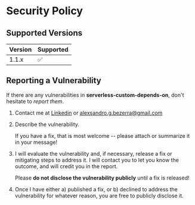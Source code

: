 # Security Policy

## Supported Versions

| Version | Supported          |
| ------- | ------------------ |
|  1.1.x  | :white_check_mark: |

## Reporting a Vulnerability

If there are any vulnerabilities in **serverless-custom-depends-on**, don't hesitate to _report them_.

1. Contact me at [Linkedin](https://www.linkedin.com/in/alexsandrobezerra/) or [alexsandro.g.bezerra@gmail.com](mailto:alexsandro.g.bezerra@gmail.com)
2. Describe the vulnerability.

   If you have a fix, that is most welcome -- please attach or summarize it in your message!

3. I will evaluate the vulnerability and, if necessary, release a fix or mitigating steps to address it. I will contact you to let you know the outcome, and will credit you in the report.

   Please **do not disclose the vulnerability publicly** until a fix is released!

4. Once I have either a) published a fix, or b) declined to address the vulnerability for whatever reason, you are free to publicly disclose it.
